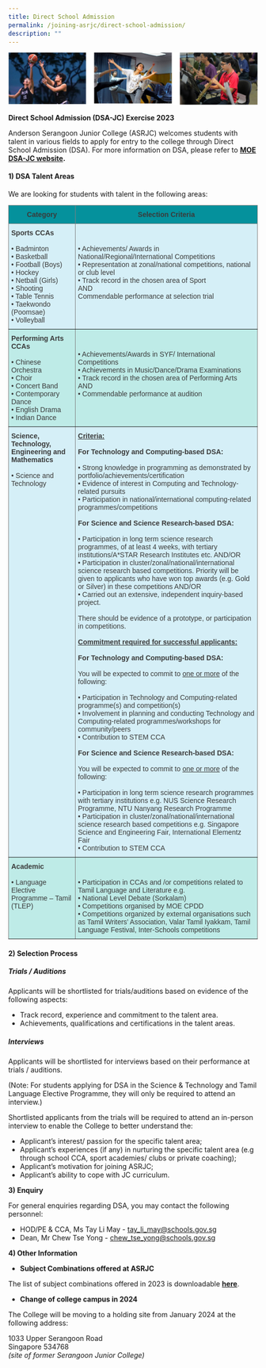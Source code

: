 ```yaml
---
title: Direct School Admission
permalink: /joining-asrjc/direct-school-admission/
description: ""
---
```

![](/images/DSA.jpg)
		 
**Direct School Admission (DSA-JC) Exercise 2023**

Anderson Serangoon Junior College (ASRJC) welcomes students with talent in various fields to apply for entry to the college through Direct School Admission (DSA). For more information on DSA, please refer to&nbsp;**[MOE DSA-JC website](https://www.moe.gov.sg/post-secondary/admissions/dsa).**

#### **1) DSA Talent Areas**

We are looking for students with talent in the following areas:



<style type="text/css">
.tg  {border-collapse:collapse;border-spacing:0;}
.tg td{border-color:black;border-style:solid;border-width:1px;font-family:Arial, sans-serif;font-size:14px;
  overflow:hidden;padding:10px 5px;word-break:normal;}
.tg th{border-color:black;border-style:solid;border-width:1px;font-family:Arial, sans-serif;font-size:14px;
  font-weight:normal;overflow:hidden;padding:10px 5px;word-break:normal;}
.tg .tg-fjqa{background-color:#D5EFF7;border-color:inherit;color:#3A3A3A;text-align:left;vertical-align:top}
.tg .tg-hfjr{background-color:#05919C;border-color:inherit;color:#3A3A3A;font-weight:bold;text-align:center;vertical-align:top}
.tg .tg-uoq7{background-color:#BEEBE7;border-color:inherit;color:#3A3A3A;text-align:left;vertical-align:top}
</style>
<table class="tg">
<thead>
  <tr>
    <th class="tg-hfjr"><span style="font-weight:bold;font-style:inherit">Category</span></th>
    <th class="tg-hfjr"><span style="font-weight:bold;font-style:inherit">Selection Criteria</span></th>
  </tr>
</thead>
<tbody>
  <tr>
    <td class="tg-fjqa"><span style="font-style:inherit"> </span><span style="font-weight:bold;font-style:inherit">Sports CCAs</span><br><br><span style="font-style:inherit">• Badminton</span><br><span style="font-style:inherit">• Basketball</span><br><span style="font-style:inherit">• Football (Boys)</span><br><span style="font-style:inherit">• Hockey</span><br><span style="font-style:inherit">• Netball (Girls)</span><br><span style="font-style:inherit">• Shooting</span><br><span style="font-style:inherit">• Table Tennis</span><br><span style="font-style:inherit">• Taekwondo (Poomsae)</span><br><span style="font-style:inherit">• Volleyball</span></td>
    <td class="tg-fjqa"><span style="font-weight:inherit;font-style:inherit;background-color:#D5EFF7"> </span><br><br><span style="font-weight:inherit;font-style:inherit">• Achievements/ Awards in National/Regional/International Competitions</span><br><span style="font-weight:inherit;font-style:inherit">• Representation at zonal/national competitions, national or club level</span><br><span style="font-weight:inherit;font-style:inherit">• Track record in the chosen area of Sport</span><br><span style="font-weight:inherit;font-style:inherit">AND</span><br><span style="font-weight:inherit;font-style:inherit">Commendable performance at selection trial</span></td>
  </tr>
  <tr>
    <td class="tg-uoq7"><span style="font-style:inherit"> </span><span style="font-weight:bold;font-style:inherit">Performing Arts CCAs</span><br><br><span style="font-style:inherit">• Chinese  Orchestra</span><br><span style="font-style:inherit">• Choir</span><br><span style="font-style:inherit">• Concert Band</span><br><span style="font-style:inherit">• Contemporary Dance</span><br><span style="font-style:inherit">• English Drama</span><br><span style="font-style:inherit">• Indian Dance</span></td>
    <td class="tg-uoq7"><span style="font-weight:inherit;font-style:inherit;background-color:#BEEBE7"> </span><br><br><span style="font-weight:inherit;font-style:inherit">• Achievements/Awards in SYF/ International Competitions</span><br><span style="font-weight:inherit;font-style:inherit">• Achievements in Music/Dance/Drama Examinations</span><br><span style="font-weight:inherit;font-style:inherit">• Track record in the chosen area of Performing Arts</span><br><span style="font-weight:inherit;font-style:inherit">AND</span><br><span style="font-weight:inherit;font-style:inherit">• Commendable performance at audition</span></td>
  </tr>
  <tr>
    <td class="tg-fjqa"><span style="font-style:inherit"> </span><span style="font-weight:bold;font-style:inherit">Science, Technology, Engineering and Mathematics</span><br><br><span style="font-style:inherit">• Science and Technology</span><br><span style="font-style:inherit"> </span></td>
    <td class="tg-fjqa"><span style="font-weight:bold;font-style:inherit;text-decoration:underline">Criteria:</span><br><br><span style="font-style:inherit">   </span><span style="font-weight:bold;font-style:inherit">For Technology and Computing-based DSA:</span><br><br><span style="font-style:inherit">• Strong knowledge in programming as demonstrated by portfolio/achievements/certification</span><br><span style="font-style:inherit">• Evidence of interest in Computing and Technology-related pursuits</span><br><span style="font-style:inherit">• Participation in national/international computing-related programmes/competitions</span><br><br><span style="font-style:inherit">  </span><span style="font-weight:bold;font-style:inherit">For Science and Science Research-based DSA:</span><br><br><span style="font-style:inherit">• Participation in long term science research programmes, of at least 4 weeks, with tertiary institutions/A*STAR Research Institutes etc. </span>AND/OR<br><span style="font-style:inherit">• Participation in cluster/zonal/national/international science research based competitions. Priority will be given to applicants who have won top awards (e.g. Gold or Silver) in these competitions </span>AND/OR<br><span style="font-style:inherit">• Carried out an extensive, independent inquiry-based project.</span><br><span style="font-style:inherit"><br>There should be evidence of a prototype, or participation in competitions.</span><br><span style="font-style:inherit"> </span><br><span style="font-weight:bold;text-decoration:underline">Commitment required for successful applicants:</span><br><br><span style="font-style:inherit">   </span><span style="font-weight:bold;font-style:inherit">For Technology and Computing-based DSA:</span><br><br><span style="font-style:inherit">You will be expected to commit to</span> <span style="text-decoration:underline">one or more</span> <span style="font-style:inherit">of the following:</span><br><span style="font-style:inherit"><br>• Participation in Technology and Computing-related programme(s) and competition(s)</span><br><span style="font-style:inherit">• Involvement in planning and conducting Technology and Computing-related programmes/workshops for community/peers</span><br><span style="font-style:inherit">• Contribution to STEM CCA</span><br><br><span style="font-style:inherit">  </span><span style="font-weight:bold;font-style:inherit">For Science and Science Research-based DSA:</span><br><br><span style="font-style:inherit">You will be expected to commit to</span> <span style="text-decoration:underline">one or more</span> <span style="font-style:inherit">of the following:</span><br><span style="font-style:inherit"><br>• Participation in long term science research programmes with tertiary institutions e.g. NUS Science Research Programme, NTU Nanyang Research Programme</span><br><span style="font-style:inherit">• Participation in cluster/zonal/national/international science research based competitions e.g. Singapore Science and Engineering Fair, International Elementz Fair</span><br><span style="font-style:inherit">• Contribution to STEM CCA</span></td>
  </tr>
  <tr>
    <td class="tg-uoq7"><span style="font-style:inherit"> </span><span style="font-weight:bold;font-style:inherit">Academic</span><br><br><span style="font-style:inherit">• Language Elective Programme – Tamil (TLEP)</span></td>
    <td class="tg-uoq7"><span style="font-weight:inherit;font-style:inherit;background-color:#BEEBE7"> </span><br><br><span style="font-weight:inherit;font-style:inherit">• Participation in CCAs and /or competitions related to Tamil Language and Literature e.g.</span><br><span style="font-weight:inherit;font-style:inherit">• National Level Debate (Sorkalam)</span><br><span style="font-weight:inherit;font-style:inherit">• Competitions organised by MOE CPDD</span><br><span style="font-weight:inherit;font-style:inherit">• Competitions organized by external organisations such as Tamil Writers’ Association, Valar Tamil Iyakkam, Tamil Language Festival, Inter-Schools  competitions</span><span style="font-weight:bold;font-style:inherit"> </span></td>
  </tr>
</tbody>
</table>




#### **2)**&nbsp;**Selection Process**

##### **Trials / Auditions**

Applicants will be shortlisted for trials/auditions based on evidence of the following aspects:

*   Track record, experience and commitment to the talent area.
*   Achievements, qualifications and certifications in the talent areas.

##### **Interviews**

Applicants will be shortlisted for interviews based on their performance at trials / auditions.

(Note: For students applying for DSA in the Science &amp; Technology and Tamil Language Elective Programme, they will only be required to attend an interview.)

Shortlisted applicants from the trials will be required to attend an in-person interview to enable the College to better understand the:

*   Applicant’s interest/ passion for the specific talent area;
*   Applicant’s experiences (if any) in nurturing the specific talent area (e.g through school CCA, sport academies/ clubs or private coaching);
*   Applicant’s motivation for joining ASRJC;
*   Applicant’s ability to cope with JC curriculum.

**3) Enquiry**

For general enquiries regarding DSA, you may contact the following personnel:

*   HOD/PE &amp; CCA, Ms Tay Li May -&nbsp;[tay\_li\_may@schools.gov.sg](mailto:tay_li_may@schools.gov.sg)
*   Dean, Mr Chew Tse Yong -&nbsp;[chew\_tse\_yong@schools.gov.sg](mailto:chew_tse_yong@schools.gov.sg)

**4) Other Information**

*   **Subject Combinations offered at ASRJC**

The list of subject combinations offered in 2023 is downloadable&nbsp;**[here](/files/asrjc-subject-combination-list-2023.pdf)**.

*   **Change of college campus in 2024**

The College will be moving to a holding site from January 2024 at the following address:

1033 Upper Serangoon Road  
Singapore 534768  
_(site of former Serangoon Junior College)_